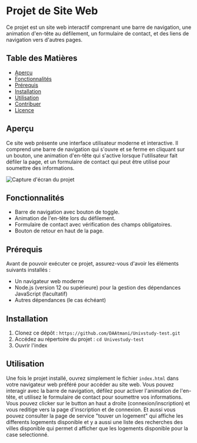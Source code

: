 # Projet de Site Web

Ce projet est un site web interactif comprenant une barre de navigation, une animation d'en-tête au défilement, un formulaire de contact, et des liens de navigation vers d'autres pages.

## Table des Matières

- [Aperçu](#aperçu)
- [Fonctionnalités](#fonctionnalités)
- [Prérequis](#prérequis)
- [Installation](#installation)
- [Utilisation](#utilisation)
- [Contribuer](#contribuer)
- [Licence](#licence)

## Aperçu

Ce site web présente une interface utilisateur moderne et interactive. Il comprend une barre de navigation qui s'ouvre et se ferme en cliquant sur un bouton, une animation d'en-tête qui s'active lorsque l'utilisateur fait défiler la page, et un formulaire de contact qui peut être utilisé pour soumettre des informations.

![Capture d'écran du projet](screenshot.png)

## Fonctionnalités

- Barre de navigation avec bouton de toggle.
- Animation de l'en-tête lors du défilement.
- Formulaire de contact avec vérification des champs obligatoires.
- Bouton de retour en haut de la page.

## Prérequis

Avant de pouvoir exécuter ce projet, assurez-vous d'avoir les éléments suivants installés :

- Un navigateur web moderne
- Node.js (version 12 ou supérieure) pour la gestion des dépendances JavaScript (facultatif)
- Autres dépendances (le cas échéant)

## Installation

1. Clonez ce dépôt : `https://github.com/DAAtmani/Univstudy-test.git`
2. Accédez au répertoire du projet : `cd Univestudy-test`
3. Ouvrir l'index

## Utilisation

Une fois le projet installé, ouvrez simplement le fichier `index.html` dans votre navigateur web préféré pour accéder au site web. Vous pouvez interagir avec la barre de navigation, défilez pour activer l'animation de l'en-tête, et utilisez le formulaire de contact pour soumettre vos informations.
Vous pouvez clicker sur le button an haut a droite (connexion/inscription) et vous reditige vers la
page d'inscription et de connexion.
Et aussi vous pouvez consulter la page de service "touver un logement" qui affiche les differents 
logements disponible et y a aussi une liste des recherches des villes disponible qui permet d afficher que les logements disponible pour la case selectionné.
